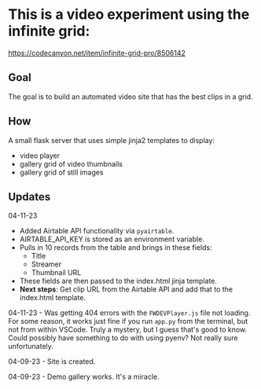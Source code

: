 # This is a video experiment using the infinite grid: 
https://codecanyon.net/item/infinite-grid-pro/8506142

## Goal
The goal is to build an automated video site that has the best clips in a grid.

## How
A small flask server that uses simple jinja2 templates to display:
- video player 
- gallery grid of video thumbnails 
- gallery grid of still images

## Updates
04-11-23 
- Added Airtable API functionality via `pyairtable`. 
- AIRTABLE_API_KEY is stored as an environment variable.
- Pulls in 10 records from the table and brings in these fields:
  - Title 
  - Streamer
  - Thumbnail URL
- These fields are then passed to the index.html jinja template.
- **Next steps**: Get clip URL from the Airtable API and add that to the index.html template. 

04-11-23 - Was getting 404 errors with the `FWDEVPlayer.js` file not loading.  For some reason, it works just fine if you run `app.py` from the terminal, but not from within VSCode.  Truly a mystery, but I guess that's good to know.  Could possibly have something to do with using pyenv?  Not really sure unfortunately. 

04-09-23 - Site is created. 

04-09-23 - Demo gallery works.  It's a miracle.

